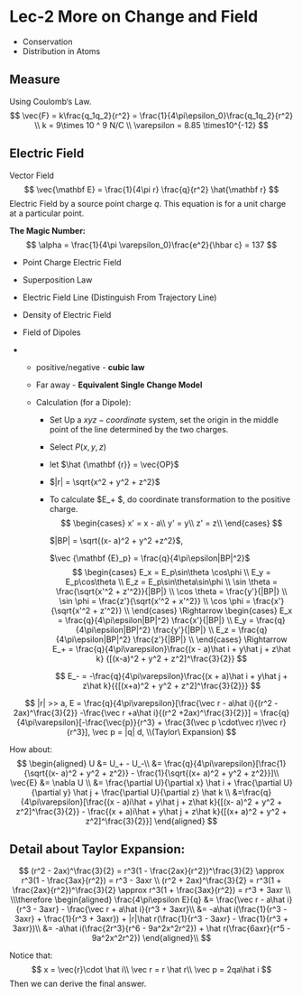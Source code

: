 # Lec-2 More on Change and Field

- Conservation
- Distribution in Atoms

## Measure 

Using Coulomb‘s Law.
$$
\vec{F} = k\frac{q_1q_2}{r^2} = \frac{1}{4\pi\epsilon_0}\frac{q_1q_2}{r^2} \\
k = 9\times 10 ^ 9 N/C \\
\varepsilon = 8.85 \times10^{-12}
$$

## Electric Field

Vector Field
$$
\vec{\mathbf E} = \frac{1}{4\pi r} \frac{q}{r^2} \hat{\mathbf r}
$$
Electric Field by a source point charge $q$. This equation is for a unit charge at a particular point.

**The Magic Number:**
$$
\alpha = \frac{1}{4\pi \varepsilon_0}\frac{e^2}{\hbar c} = 137
$$

- Point Charge Electric Field

- Superposition Law

- Electric Field Line (Distinguish From Trajectory Line)

- Density of Electric Field

- Field of Dipoles

- - positive/negative - **cubic law**

  - Far away - **Equivalent Single Change Model**

  - Calculation (for a Dipole):

    - Set Up a $xy z- coordinate$ system, set the origin in the middle point of the line determined by the two charges.

    - Select $P(x, y, z)$

    - let $\hat {\mathbf {r}} = \vec{OP}$

    - $|r| = \sqrt{x^2  + y^2 + z^2}$

    - To calculate $E_+ $, do coordinate transformation to the positive charge.
      $$
      \begin{cases}
      x' = x - a\\
      y' = y\\
      z' = z\\
      \end{cases}
      $$


      $|BP| = \sqrt{(x- a)^2 + y^2  +z^2}$, 

      $\vec {\mathbf {E}_p} = \frac{q}{4\pi\epsilon|BP|^2}$
      $$
      \begin{cases}
      E_x = E_p\sin\theta \cos\phi \\
      E_y = E_p\cos\theta \\
      E_z = E_p\sin\theta\sin\phi \\
      \sin \theta = \frac{\sqrt{x'^2 + z'^2}}{|BP|} \\
      \cos \theta = \frac{y'}{|BP|} \\
      \sin \phi = \frac{z'}{\sqrt{x'^2 + x'^2}} \\
      \cos \phi = \frac{x'}{\sqrt{x'^2 + z'^2}} \\
      \end{cases}
      \Rightarrow
      \begin{cases}
      E_x = \frac{q}{4\pi\epsilon|BP|^2} \frac{x'}{|BP|} \\
      E_y = \frac{q}{4\pi\epsilon|BP|^2} \frac{y'}{|BP|} \\
      E_z = \frac{q}{4\pi\epsilon|BP|^2} \frac{z'}{|BP|} \\
      \end{cases}
      \Rightarrow E_+ = \frac{q}{4\pi\varepsilon}\frac{(x - a)\hat i + y\hat j + z\hat k} {[(x-a)^2 + y^2 + z^2]^\frac{3}{2}}
      $$

      $$
      E_- = -\frac{q}{4\pi\varepsilon}\frac{(x + a)\hat i + y\hat j + z\hat k}{{[(x+a)^2 + y^2 + z^2]^\frac{3}{2}}}
      $$


$$
|r| >> a, E = \frac{q}{4\pi\varepsilon}[\frac{\vec r - a\hat i}{(r^2 - 2ax)^\frac{3}{2}} -\frac{\vec r +a\hat i}{(r^2 +2ax)^\frac{3}{2}}] = \frac{q}{4\pi\varepsilon}[-\frac{\vec{p}}{r^3} + \frac{3(\vec p \cdot\vec r)\vec r}{r^3}], \vec p = |q| d, 
\\(Taylor\ Expansion)
$$

How about:
$$
\begin{aligned}
U &= U_+ - U_-\\
&= \frac{q}{4\pi\varepsilon}[\frac{1}{\sqrt{(x- a)^2 + y^2 + z^2}} - \frac{1}{\sqrt{(x+ a)^2 + y^2 + z^2}}]\\
\vec{E} &= \nabla U \\
&= \frac{\partial U}{\partial x} \hat i + \frac{\partial U}{\partial y} \hat j + \frac{\partial U}{\partial z} \hat k \\
&=\frac{q}{4\pi\varepsilon}[\frac{(x - a)i\hat + y\hat j + z\hat k}{[(x- a)^2 + y^2 + z^2]^\frac{3}{2}} - \frac{(x + a)i\hat + y\hat j + z\hat k}{[(x+ a)^2 + y^2 + z^2]^\frac{3}{2}}]
\end{aligned}
$$

## Detail about Taylor Expansion:

$$
(r^2 - 2ax)^\frac{3}{2} = r^3(1 - \frac{2ax}{r^2})^\frac{3}{2} \approx r^3(1 - \frac{3ax}{r^2}) = r^3 - 3axr \\
(r^2 + 2ax)^\frac{3}{2} = r^3(1 + \frac{2ax}{r^2})^\frac{3}{2} \approx r^3(1 + \frac{3ax}{r^2}) = r^3 + 3axr \\
\\\therefore 
\begin{aligned}
\frac{4\pi\epsilon E}{q} &= \frac{\vec r - a\hat i}{r^3 - 3axr} - \frac{\vec r + a\hat i}{r^3 + 3axr}\\
&= -a\hat i(\frac{1}{r^3 - 3axr} + \frac{1}{r^3 + 3axr}) +  |r|\hat r(\frac{1}{r^3 - 3axr} - \frac{1}{r^3 + 3axr})\\
&= -a\hat i(\frac{2r^3}{r^6 - 9a^2x^2r^2}) +  \hat r(\frac{6axr}{r^5 - 9a^2x^2r^2})
\end{aligned}\\
$$

Notice that:
$$
x = \vec{r}\cdot \hat i\\
\vec r = r \hat r\\
\vec p = 2qa\hat i
$$
Then we can derive the final answer.

